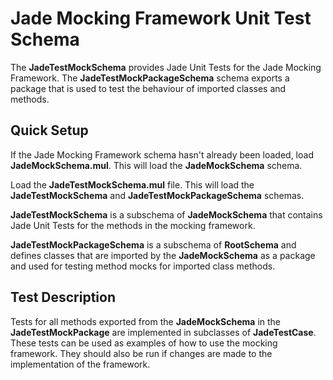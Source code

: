 # Jade Mocking Framework Unit Test Schema

The **JadeTestMockSchema** provides Jade Unit Tests for the Jade Mocking Framework. 
The **JadeTestMockPackageSchema** schema exports a package that is used to test the behaviour of imported classes and methods.

## Quick Setup

If the Jade Mocking Framework schema hasn't already been loaded, load **JadeMockSchema.mul**. 
This will load the **JadeMockSchema** schema.

Load the **JadeTestMockSchema.mul** file. 
This will load the **JadeTestMockSchema** and **JadeTestMockPackageSchema** schemas. 

**JadeTestMockSchema** is a subschema of **JadeMockSchema** that contains Jade Unit Tests for the methods in the mocking framework.

**JadeTestMockPackageSchema** is a subschema of **RootSchema** and defines classes that are imported by the **JadeMockSchema** as a package and used for testing method mocks for imported class methods.

## Test Description

Tests for all methods exported from the **JadeMockSchema** in the **JadeTestMockPackage** are implemented in subclasses of **JadeTestCase**. 
These tests can be used as examples of how to use the mocking framework. 
They should also be run if changes are made to the implementation of the framework.